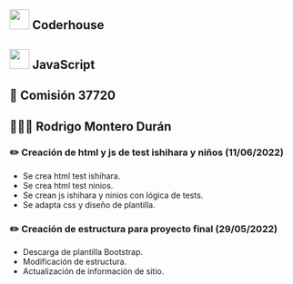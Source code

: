## <img src="https://user-images.githubusercontent.com/103367542/170897064-db2db840-0d26-402a-b3bc-3c3f27df5f4f.png" width="35"> Coderhouse
## <img src="https://user-images.githubusercontent.com/103367542/170894562-47345668-e72e-4c31-ac11-263b37e1c7db.png" width="35"> JavaScript
## 🏫 Comisión 37720
## 👨🏻‍🎓 Rodrigo Montero Durán

### ✏️ Creación de html y js de test ishihara y niños (11/06/2022)
- Se crea html test ishihara.
- Se crea html test ninios.
- Se crean js ishihara y ninios con lógica de tests.
- Se adapta css y diseño de plantilla.
### ✏️ Creación de estructura para proyecto final (29/05/2022)
- Descarga de plantilla Bootstrap.
- Modificación de estructura.
- Actualización de información de sitio.
